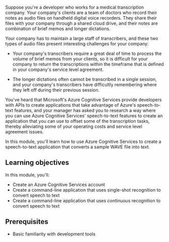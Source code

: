 Suppose you're a developer who works for a medical transcription company. Your company's clients are a team of doctors who record their notes as audio files on handheld digital voice recorders. They share their files with your company through a shared cloud drive, and their notes are combination of brief memos and longer dictations.

Your company has to maintain a large staff of transcribers, and these two types of audio files present interesting challenges for your company:

- Your company's transcribers require a great deal of time to process the volume of brief memos from your clients, so it is difficult for your company to return the transcriptions within the timeframe that is defined in your company's service level agreement.

- The longer dictations often cannot be transcribed in a single session, and your company's transcribers have difficultly remembering where they left off during their previous session.

You've heard that Microsoft's Azure Cognitive Services provide developers with APIs to create applications that take advantage of Azure's speech-to-text features, and your manager has asked you to research a way where you can use Azure Cognitive Services' speech-to-text features to create an application that you can use to offset some of the transcription tasks, thereby alleviating some of your operating costs and service level agreement issues.

In this module, you'll learn how to use Azure Cognitive Services to create a speech-to-text application that converts a sample WAVE file into text.

## Learning objectives

In this module, you'll:

- Create an Azure Cognitive Services account
- Create a command-line application that uses single-shot recognition to convert speech to text
- Create a command-line application that uses continuous recognition to convert speech to text

## Prerequisites

- Basic familiarity with development tools
